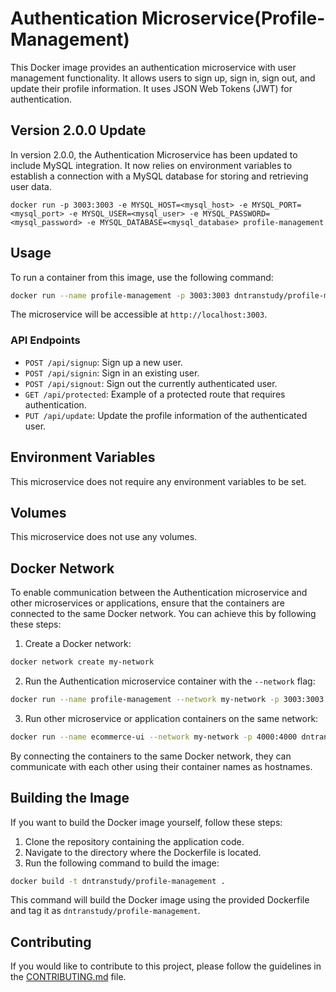 # Authentication Microservice(Profile-Management)

This Docker image provides an authentication microservice with user management functionality. It allows users to sign up, sign in, sign out, and update their profile information. It uses JSON Web Tokens (JWT) for authentication.

## Version 2.0.0 Update
In version 2.0.0, the Authentication Microservice has been updated to include MySQL integration. It now relies on environment variables to establish a connection with a MySQL database for storing and retrieving user data.

```
docker run -p 3003:3003 -e MYSQL_HOST=<mysql_host> -e MYSQL_PORT=<mysql_port> -e MYSQL_USER=<mysql_user> -e MYSQL_PASSWORD=<mysql_password> -e MYSQL_DATABASE=<mysql_database> profile-management
```

## Usage

To run a container from this image, use the following command:

```bash
docker run --name profile-management -p 3003:3003 dntranstudy/profile-management
```

The microservice will be accessible at `http://localhost:3003`.

### API Endpoints

- `POST /api/signup`: Sign up a new user.
- `POST /api/signin`: Sign in an existing user.
- `POST /api/signout`: Sign out the currently authenticated user.
- `GET /api/protected`: Example of a protected route that requires authentication.
- `PUT /api/update`: Update the profile information of the authenticated user.

## Environment Variables

This microservice does not require any environment variables to be set.

## Volumes

This microservice does not use any volumes.

## Docker Network

To enable communication between the Authentication microservice and other microservices or applications, ensure that the containers are connected to the same Docker network. You can achieve this by following these steps:

1. Create a Docker network:
  ```bash
  docker network create my-network
  ```

2. Run the Authentication microservice container with the `--network` flag:
  ```bash
  docker run --name profile-management --network my-network -p 3003:3003 dntranstudy/profile-management
  ```

3. Run other microservice or application containers on the same network:
  ```bash
  docker run --name ecommerce-ui --network my-network -p 4000:4000 dntranstudy/ecommerce-ui
  ```

By connecting the containers to the same Docker network, they can communicate with each other using their container names as hostnames.

## Building the Image

If you want to build the Docker image yourself, follow these steps:

1. Clone the repository containing the application code.
2. Navigate to the directory where the Dockerfile is located.
3. Run the following command to build the image:
  ```bash
  docker build -t dntranstudy/profile-management .
  ```
  This command will build the Docker image using the provided Dockerfile and tag it as `dntranstudy/profile-management`.

## Contributing

If you would like to contribute to this project, please follow the guidelines in the [CONTRIBUTING.md](./CONTRIBUTING.md) file.
